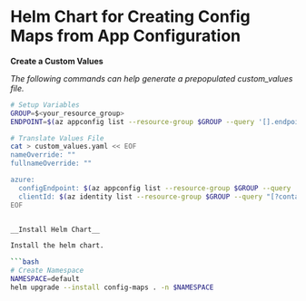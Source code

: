 # Helm Chart for Creating Config Maps from App Configuration

__Create a Custom Values__

_The following commands can help generate a prepopulated custom_values file._
```bash
# Setup Variables
GROUP=$<your_resource_group>
ENDPOINT=$(az appconfig list --resource-group $GROUP --query '[].endpoint' -otsv)

# Translate Values File
cat > custom_values.yaml << EOF
nameOverride: ""
fullnameOverride: ""

azure:
  configEndpoint: $(az appconfig list --resource-group $GROUP --query '[].endpoint' -otsv)
  clientId: $(az identity list --resource-group $GROUP --query "[?contains(name, 'service')].clientId" -otsv)
EOF


__Install Helm Chart__

Install the helm chart.

```bash
# Create Namespace
NAMESPACE=default
helm upgrade --install config-maps . -n $NAMESPACE
```
